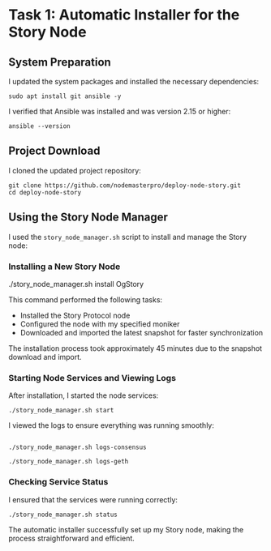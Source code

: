# Task 1: Automatic Installer for the Story Node

## System Preparation

I updated the system packages and installed the necessary dependencies:

```
sudo apt install git ansible -y

```
I verified that Ansible was installed and was version 2.15 or higher:

```
ansible --version
```


## Project Download

I cloned the updated project repository:

```
git clone https://github.com/nodemasterpro/deploy-node-story.git
cd deploy-node-story
```


## Using the Story Node Manager

I used the `story_node_manager.sh` script to install and manage the Story node:

### Installing a New Story Node


./story_node_manager.sh install OgStory


This command performed the following tasks:
- Installed the Story Protocol node
- Configured the node with my specified moniker
- Downloaded and imported the latest snapshot for faster synchronization

The installation process took approximately 45 minutes due to the snapshot download and import.

### Starting Node Services and Viewing Logs

After installation, I started the node services:

```
./story_node_manager.sh start
```

I viewed the logs to ensure everything was running smoothly:

```

./story_node_manager.sh logs-consensus

./story_node_manager.sh logs-geth
```

### Checking Service Status

I ensured that the services were running correctly:

```
./story_node_manager.sh status
```

The automatic installer successfully set up my Story node, making the process straightforward and efficient.
